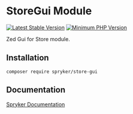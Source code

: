 # StoreGui Module
[![Latest Stable Version](https://poser.pugx.org/spryker/store-gui/v/stable.svg)](https://packagist.org/packages/spryker/store-gui)
[![Minimum PHP Version](https://img.shields.io/badge/php-%3E%3D%208.3-8892BF.svg)](https://php.net/)

Zed Gui for Store module.

## Installation

```
composer require spryker/store-gui
```

## Documentation

[Spryker Documentation](https://docs.spryker.com)
